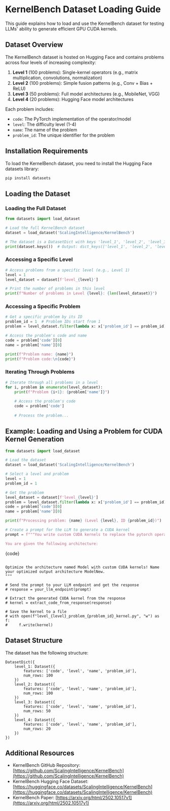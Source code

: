 # KernelBench Dataset Loading Guide

This guide explains how to load and use the KernelBench dataset for testing LLMs' ability to generate efficient GPU CUDA kernels.

## Dataset Overview

The KernelBench dataset is hosted on Hugging Face and contains problems across four levels of increasing complexity:

1. **Level 1** (100 problems): Single-kernel operators (e.g., matrix multiplication, convolutions, normalization)
2. **Level 2** (100 problems): Simple fusion patterns (e.g., Conv + Bias + ReLU)
3. **Level 3** (50 problems): Full model architectures (e.g., MobileNet, VGG)
4. **Level 4** (20 problems): Hugging Face model architectures

Each problem includes:
- `code`: The PyTorch implementation of the operator/model
- `level`: The difficulty level (1-4)
- `name`: The name of the problem
- `problem_id`: The unique identifier for the problem

## Installation Requirements

To load the KernelBench dataset, you need to install the Hugging Face datasets library:

```bash
pip install datasets
```

## Loading the Dataset

### Loading the Full Dataset

```python
from datasets import load_dataset

# Load the full KernelBench dataset
dataset = load_dataset('ScalingIntelligence/KernelBench')

# The dataset is a DatasetDict with keys 'level_1', 'level_2', 'level_3', and 'level_4'
print(dataset.keys())  # Output: dict_keys(['level_1', 'level_2', 'level_3', 'level_4'])
```

### Accessing a Specific Level

```python
# Access problems from a specific level (e.g., Level 1)
level = 1
level_dataset = dataset[f'level_{level}']

# Print the number of problems in this level
print(f"Number of problems in Level {level}: {len(level_dataset)}")
```

### Accessing a Specific Problem

```python
# Get a specific problem by its ID
problem_id = 1  # Problem IDs start from 1
problem = level_dataset.filter(lambda x: x['problem_id'] == problem_id)

# Access the problem's code and name
code = problem['code'][0]
name = problem['name'][0]

print(f"Problem name: {name}")
print(f"Problem code:\n{code}")
```

### Iterating Through Problems

```python
# Iterate through all problems in a level
for i, problem in enumerate(level_dataset):
    print(f"Problem {i+1}: {problem['name']}")
    
    # Access the problem's code
    code = problem['code']
    
    # Process the problem...
```

## Example: Loading and Using a Problem for CUDA Kernel Generation

```python
from datasets import load_dataset

# Load the dataset
dataset = load_dataset('ScalingIntelligence/KernelBench')

# Select a level and problem
level = 1
problem_id = 1

# Get the problem
level_dataset = dataset[f'level_{level}']
problem = level_dataset.filter(lambda x: x['problem_id'] == problem_id)
code = problem['code'][0]
name = problem['name'][0]

print(f"Processing problem: {name} (Level {level}, ID {problem_id})")

# Create a prompt for the LLM to generate a CUDA kernel
prompt = f"""You write custom CUDA kernels to replace the pytorch operators in the given architecture to get speedups.

You are given the following architecture:

```
{code}
```

Optimize the architecture named Model with custom CUDA kernels! Name your optimized output architecture ModelNew.
"""

# Send the prompt to your LLM endpoint and get the response
# response = your_llm_endpoint(prompt)

# Extract the generated CUDA kernel from the response
# kernel = extract_code_from_response(response)

# Save the kernel to a file
# with open(f"level_{level}_problem_{problem_id}_kernel.py", "w") as f:
#     f.write(kernel)
```

## Dataset Structure

The dataset has the following structure:

```
DatasetDict({
    level_1: Dataset({
        features: ['code', 'level', 'name', 'problem_id'],
        num_rows: 100
    })
    level_2: Dataset({
        features: ['code', 'level', 'name', 'problem_id'],
        num_rows: 100
    })
    level_3: Dataset({
        features: ['code', 'level', 'name', 'problem_id'],
        num_rows: 50
    })
    level_4: Dataset({
        features: ['code', 'level', 'name', 'problem_id'],
        num_rows: 20
    })
})
```

## Additional Resources

- KernelBench GitHub Repository: [https://github.com/ScalingIntelligence/KernelBench](https://github.com/ScalingIntelligence/KernelBench)
- KernelBench Hugging Face Dataset: [https://huggingface.co/datasets/ScalingIntelligence/KernelBench](https://huggingface.co/datasets/ScalingIntelligence/KernelBench)
- KernelBench Paper: [https://arxiv.org/html/2502.10517v1](https://arxiv.org/html/2502.10517v1)
